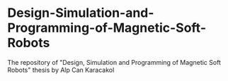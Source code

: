 # Design-Simulation-and-Programming-of-Magnetic-Soft-Robots
The repository of "Design, Simulation and Programming of Magnetic Soft Robots" thesis by Alp Can Karacakol
